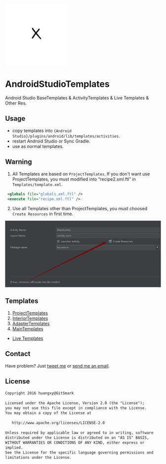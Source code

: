 ![(logo)](https://github.com/GitSmark/iOS-XMTableView/blob/master/Logo_GitSmark%40huangxy.jpg)
# AndroidStudioTemplates
Android Studio BaseTemplates &amp; ActivityTemplates &amp; Live Templates &amp; Other Res.

Usage
-----
 * copy templates into `{Android Studio}/plugins/android/lib/templates/activities`.
 * restart Android Studio or Sync Gradle.
 * use as normal templates.
 
Warning
---------
 1. All Templates are based on `ProjectTemplates`. If you don't want use ProjectTemplates, 
    you must modified into “recipe2.xml.ftl” in `Templates/template.xml`.
 ```xml
  <globals file="globals.xml.ftl" />
  <execute file="recipe.xml.ftl" />
 ```
 
 2. Use all Templates other than ProjectTemplates, you must choosed `Create Resources` in first time.
 
 ![](https://github.com/GitSmark/AndroidStudioTemplates/blob/master/README.png)

Templates
---------
 1. [ProjectTemplates](https://github.com/GitSmark/AndroidStudioTemplates/raw/master/Download/ProjectTemplatesV1.0.3.160804.rar)
 2. [InteriorTemplates](https://github.com/GitSmark/AndroidStudioTemplates/raw/master/Download/InteriorTemplatesV1.0.2.160804.rar)
 3. [AdapterTemplates](https://github.com/GitSmark/AndroidStudioTemplates/raw/master/Download/AdapterTemplatesV1.0.1.160804.rar)
 4. [MainTemplates](https://github.com/GitSmark/AndroidStudioTemplates/raw/master/Download/MainTemplatesV1.0.0.160804.rar)

 * [Live Templates](https://github.com/GitSmark/AndroidStudioTemplates/blob/master/LiveTemplates.md)
 
Contact
--------
  Have problem? Just [tweet me](https://twitter.com/huangxy) or [send me an email](mailto:huangxy8023@foxmail.com).

License
----------

    Copyright 2016 huangxy@GitSmark

    Licensed under the Apache License, Version 2.0 (the "License");
    you may not use this file except in compliance with the License.
    You may obtain a copy of the License at

       http://www.apache.org/licenses/LICENSE-2.0

    Unless required by applicable law or agreed to in writing, software
    distributed under the License is distributed on an "AS IS" BASIS,
    WITHOUT WARRANTIES OR CONDITIONS OF ANY KIND, either express or implied.
    See the License for the specific language governing permissions and
    limitations under the License.

